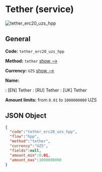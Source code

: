 
# Tether (service) 
![tether_erc20_uzs_hpp](https://static.openfintech.io/payment_methods/tether_erc20_uzs_hpp/logo.svg?w=400&c=v0.59.26#w200)  

## General 
 
**Code:** `tether_erc20_uzs_hpp` 
 
**Method:** `tether` 
 [show -->](/payment-methods/tether/) 
 
**Currency:** `UZS` [show -->](/currencies/UZS/) 
 
**Name:** 
 
:	[EN] Tether 
:	[RU] Tether 
:	[UK] Tether 
 
**Amount limits:** from `0.01` to `1000000000` UZS 

## JSON Object 

```json
{
  "code":"tether_erc20_uzs_hpp",
  "flow":"hpp",
  "method":"tether",
  "currency":"UZS",
  "fields":null,
  "amount_min":0.01,
  "amount_max":1000000000
}
```  
